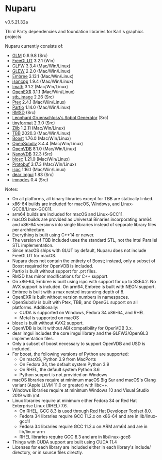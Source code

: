 Nuparu
======

v0.5.21.32a

Third Party dependencies and foundation libraries for Karl's graphics projects

Nuparu currently consists of:

* [GLM](http://glm.g-truc.net) 0.9.9.8 (Src)
* [FreeGLUT](http://freeglut.sourceforge.net) 3.2.1 (Win)
* [GLFW](http://www.glfw.org) 3.3.4 (Mac/Win/Linux)
* [GLEW](https://github.com/nigels-com/glew) 2.2.0 (Mac/Win/Linux)
* [Embree](https://embree.github.io) 3.13.1 (Mac/Win/Linux)
* [jsoncpp](https://github.com/open-source-parsers/jsoncpp) 1.9.4 (Mac/Win/Linux)
* [Imath](https://github.com/AcademySoftwareFoundation/Imath) 3.1.2 (Mac/Win/Linux)
* [OpenEXR](https://github.com/AcademySoftwareFoundation/openexr) 3.1.1 (Mac/Win/Linux)
* [stb_image](https://github.com/nothings/stb) 2.26 (Src)
* [Ptex](http://ptex.us) 2.4.1 (Mac/Win/Linux)
* [Partio](https://www.disneyanimation.com/technology/partio.html) 1.14.0 (Mac/Win/Linux)
* [RMSD](http://boscoh.com/code/) (Src)
* [Leonhard Gruenschloss's Sobol Generator](http://gruenschloss.org) (Src)
* [tinyformat](https://github.com/c42f/tinyformat) 2.3.0 (Src)
* [Zlib](https://www.zlib.net) 1.2.11 (Mac/Win/Linux)
* [TBB](https://www.threadingbuildingblocks.org/) 2020.3 (Mac/Win/Linux)
* [Boost](http://www.boost.org) 1.76.0 (Mac/Win/Linux)
* [OpenSubdiv](http://graphics.pixar.com/opensubdiv/docs/intro.html) 3.4.4 (Mac/Win/Linux)
* [OpenVDB](http://www.openvdb.org/) 8.1.0 (Mac/Win/Linux)
* [NanoVDB](http://www.openvdb.org/) 32.3 (Src)
* [blosc](https://github.com/Blosc) 1.21.0 (Mac/Win/Linux)
* [Protobuf](https://developers.google.com/protocol-buffers/) 3.17.3 (Mac/Win/Linux)
* [ispc](https://ispc.github.io) 1.16.1 (Mac/Win/Linux)
* [dear imgui](https://github.com/ocornut/imgui/releases) 1.83 (Src)
* [imnodes](https://github.com/Nelarius/imnodes) 0.4 (Src)

Notes:

* On all platforms, all binary libraries except for TBB are statically linked.
* x86-64 builds are included for macOS, Windows, and Linux-GCC8/Linux-GCC11.
* arm64 builds are included for macOS and Linux-GCC11.
* macOS builds are provided as Universal Binaries incorporating arm64 and x86-64 versions into single libraries instead of separate library files per architecture.
* Everything is built using C++14 or newer.
* The version of TBB included uses the standard STL, not the Intel Parallel STL implementation.
* Since macOS ships with GLUT by default, Nuparu does not include FreeGLUT for macOS.
* Nuparu does not contain the entirety of Boost; instead, only a subset of Boost required for OpenVDB is included.
* Partio is built without support for .prt files.
* RMSD has minor modifications for C++ support.
* On x86-64, Embree is built using ispc with support for up to SSE4.2. No AVX support is included. On arm64, Embree is built with NEON support.
* Embree is built with a max nested instancing depth of 8.
* OpenEXR is built without version numbers in namespaces.
* OpenSubdiv is built with Ptex, TBB, and OpenGL support on all platforms. Additionally:
    * CUDA is supported on Windows, Fedora 34 x86-64, and RHEL
    * Metal is supported on macOS
* blosc is built without AVX2 support.
* OpenVDB is built without ABI compatibility for OpenVDB 3.x.
* dear imgui includes the core imgui library and the GLFW3/OpenGL3 implementation files.
* Only a subset of boost necessary to support OpenVDB and USD is included.
* For boost, the following versions of Python are supported:
    * On macOS, Python 3.9 from MacPorts
    * On Fedora 34, the default system Python 3.9
    * On RHEL, the default system Python 3.6
    * Python support is not provided on Windows
* macOS libraries require at minimum macOS Big Sur and macOS's Clang variant (Apple LLVM 11.0 or greater) with libc++.
* Windows libraries require at minimum Windows 10 and Visual Studio 2019 with \mt.
* Linux libraries require at minimum either Fedora 34 or Red Hat Enterprise Linux (RHEL) 7.6.
    * On RHEL, GCC 8.3 is used through [Red Hat Developer Toolset 8.0](https://developers.redhat.com/products/developertoolset/updates/).
    * Fedora 34 libraries require GCC 11.2.x on x86-64 and are in lib/linux-gcc11
    * Fedora 34 libraries require GCC 11.2.x on ARM arm64 and are in lib/linux-arm
    * RHEL libraries require GCC 8.3 and are in lib/linux-gcc8
* Things with CUDA support are built using CUDA 11.4
* Licenses for each library are included either in each library's include/ directory, or in source files directly.
